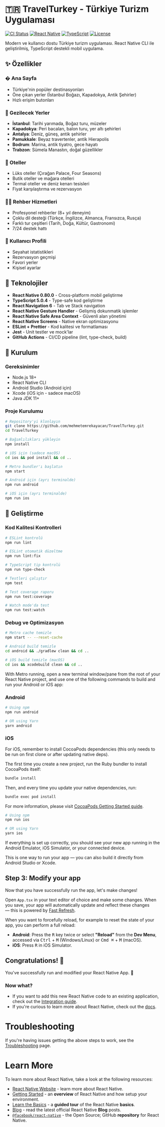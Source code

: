 # 🇹🇷 TravelTurkey - Türkiye Turizm Uygulaması

[![CI Status](https://github.com/mehmetemrekayacan/TravelTurkey/workflows/TravelTurkey%20CI/badge.svg)](https://github.com/mehmetemrekayacan/TravelTurkey/actions)
[![React Native](https://img.shields.io/badge/React%20Native-0.80.0-blue.svg)](https://reactnative.dev/)
[![TypeScript](https://img.shields.io/badge/TypeScript-5.0.4-blue.svg)](https://www.typescriptlang.org/)
[![License](https://img.shields.io/badge/License-MIT-green.svg)](LICENSE)

Modern ve kullanıcı dostu Türkiye turizm uygulaması. React Native CLI ile geliştirilmiş, TypeScript destekli mobil uygulama.

## ✨ Özellikler

### � Ana Sayfa

- Türkiye'nin popüler destinasyonları
- Öne çıkan yerler (İstanbul Boğazı, Kapadokya, Antik Şehirler)
- Hızlı erişim butonları

### 📍 Gezilecek Yerler

- **İstanbul**: Tarihi yarımada, Boğaz turu, müzeler
- **Kapadokya**: Peri bacaları, balon turu, yer altı şehirleri
- **Antalya**: Deniz, güneş, antik şehirler
- **Pamukkale**: Beyaz travertenler, antik Hierapolis
- **Bodrum**: Marina, antik tiyatro, gece hayatı
- **Trabzon**: Sümela Manastırı, doğal güzellikler

### 🏨 Oteller

- Lüks oteller (Çırağan Palace, Four Seasons)
- Butik oteller ve mağara otelleri
- Termal oteller ve deniz kenarı tesisleri
- Fiyat karşılaştırma ve rezervasyon

### 👨‍💼 Rehber Hizmetleri

- Profesyonel rehberler (8+ yıl deneyim)
- Çoklu dil desteği (Türkçe, İngilizce, Almanca, Fransızca, Rusça)
- Farklı tur çeşitleri (Tarih, Doğa, Kültür, Gastronomi)
- 7/24 destek hattı

### 👤 Kullanıcı Profili

- Seyahat istatistikleri
- Rezervasyon geçmişi
- Favori yerler
- Kişisel ayarlar

## 🚀 Teknolojiler

- **React Native 0.80.0** - Cross-platform mobil geliştirme
- **TypeScript 5.0.4** - Type-safe kod geliştirme
- **React Navigation 6** - Tab ve Stack navigation
- **React Native Gesture Handler** - Gelişmiş dokunmatik işlemler
- **React Native Safe Area Context** - Güvenli alan yönetimi
- **React Native Screens** - Native ekran optimizasyonu
- **ESLint + Prettier** - Kod kalitesi ve formatlaması
- **Jest** - Unit testler ve mock'lar
- **GitHub Actions** - CI/CD pipeline (lint, type-check, build)

## 📱 Kurulum

### Gereksinimler

- Node.js 18+
- React Native CLI
- Android Studio (Android için)
- Xcode (iOS için - sadece macOS)
- Java JDK 11+

### Proje Kurulumu

```bash
# Repository'yi klonlayın
git clone https://github.com/mehmetemrekayacan/TravelTurkey.git
cd TravelTurkey

# Bağımlılıkları yükleyin
npm install

# iOS için (sadece macOS)
cd ios && pod install && cd ..

# Metro bundler'ı başlatın
npm start

# Android için (ayrı terminalde)
npm run android

# iOS için (ayrı terminalde)
npm run ios
```

## 🔧 Geliştirme

### Kod Kalitesi Kontrolleri

```bash
# ESLint kontrolü
npm run lint

# ESLint otomatik düzeltme
npm run lint:fix

# TypeScript tip kontrolü
npm run type-check

# Testleri çalıştır
npm test

# Test coverage raporu
npm run test:coverage

# Watch mode'da test
npm run test:watch
```

### Debug ve Optimizasyon

```bash
# Metro cache temizle
npm start -- --reset-cache

# Android build temizle
cd android && ./gradlew clean && cd ..

# iOS build temizle (macOS)
cd ios && xcodebuild clean && cd ..
```

With Metro running, open a new terminal window/pane from the root of your React Native project, and use one of the following commands to build and run your Android or iOS app:

### Android

```sh
# Using npm
npm run android

# OR using Yarn
yarn android
```

### iOS

For iOS, remember to install CocoaPods dependencies (this only needs to be run on first clone or after updating native deps).

The first time you create a new project, run the Ruby bundler to install CocoaPods itself:

```sh
bundle install
```

Then, and every time you update your native dependencies, run:

```sh
bundle exec pod install
```

For more information, please visit [CocoaPods Getting Started guide](https://guides.cocoapods.org/using/getting-started.html).

```sh
# Using npm
npm run ios

# OR using Yarn
yarn ios
```

If everything is set up correctly, you should see your new app running in the Android Emulator, iOS Simulator, or your connected device.

This is one way to run your app — you can also build it directly from Android Studio or Xcode.

## Step 3: Modify your app

Now that you have successfully run the app, let's make changes!

Open `App.tsx` in your text editor of choice and make some changes. When you save, your app will automatically update and reflect these changes — this is powered by [Fast Refresh](https://reactnative.dev/docs/fast-refresh).

When you want to forcefully reload, for example to reset the state of your app, you can perform a full reload:

- **Android**: Press the <kbd>R</kbd> key twice or select **"Reload"** from the **Dev Menu**, accessed via <kbd>Ctrl</kbd> + <kbd>M</kbd> (Windows/Linux) or <kbd>Cmd ⌘</kbd> + <kbd>M</kbd> (macOS).
- **iOS**: Press <kbd>R</kbd> in iOS Simulator.

## Congratulations! :tada:

You've successfully run and modified your React Native App. :partying_face:

### Now what?

- If you want to add this new React Native code to an existing application, check out the [Integration guide](https://reactnative.dev/docs/integration-with-existing-apps).
- If you're curious to learn more about React Native, check out the [docs](https://reactnative.dev/docs/getting-started).

# Troubleshooting

If you're having issues getting the above steps to work, see the [Troubleshooting](https://reactnative.dev/docs/troubleshooting) page.

# Learn More

To learn more about React Native, take a look at the following resources:

- [React Native Website](https://reactnative.dev) - learn more about React Native.
- [Getting Started](https://reactnative.dev/docs/environment-setup) - an **overview** of React Native and how setup your environment.
- [Learn the Basics](https://reactnative.dev/docs/getting-started) - a **guided tour** of the React Native **basics**.
- [Blog](https://reactnative.dev/blog) - read the latest official React Native **Blog** posts.
- [`@facebook/react-native`](https://github.com/facebook/react-native) - the Open Source; GitHub **repository** for React Native.
